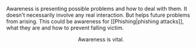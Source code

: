 Awareness is presenting possible problems and how to deal with them. It doesn't necessarily involve any real interaction. But helps future problems from arising. This could be awareness for [[Phishing|phishing attacks]], what they are and how to prevent falling victim.

<p style="text-align: center">Awareness is vital.</p>